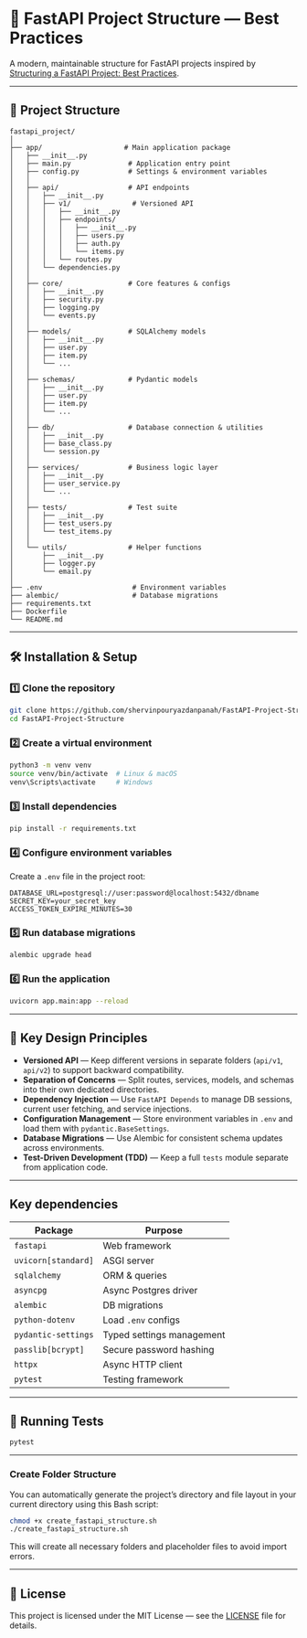# 🚀 FastAPI Project Structure — Best Practices

A modern, maintainable structure for FastAPI projects inspired by [Structuring a FastAPI Project: Best Practices](https://dev.to/mohammad222pr/structuring-a-fastapi-project-best-practices-53l6).

---

## 📂 Project Structure

```
fastapi_project/
│
├── app/                    # Main application package
│   ├── __init__.py
│   ├── main.py              # Application entry point
│   ├── config.py            # Settings & environment variables
│   │
│   ├── api/                 # API endpoints
│   │   ├── __init__.py
│   │   ├── v1/               # Versioned API
│   │   │   ├── __init__.py
│   │   │   ├── endpoints/
│   │   │   │   ├── __init__.py
│   │   │   │   ├── users.py
│   │   │   │   ├── auth.py
│   │   │   │   └── items.py
│   │   │   └── routes.py
│   │   └── dependencies.py
│   │
│   ├── core/                # Core features & configs
│   │   ├── __init__.py
│   │   ├── security.py
│   │   ├── logging.py
│   │   └── events.py
│   │
│   ├── models/              # SQLAlchemy models
│   │   ├── __init__.py
│   │   ├── user.py
│   │   ├── item.py
│   │   └── ...
│   │
│   ├── schemas/             # Pydantic models
│   │   ├── __init__.py
│   │   ├── user.py
│   │   ├── item.py
│   │   └── ...
│   │
│   ├── db/                  # Database connection & utilities
│   │   ├── __init__.py
│   │   ├── base_class.py
│   │   └── session.py
│   │
│   ├── services/            # Business logic layer
│   │   ├── __init__.py
│   │   ├── user_service.py
│   │   └── ...
│   │
│   ├── tests/               # Test suite
│   │   ├── __init__.py
│   │   ├── test_users.py
│   │   └── test_items.py
│   │
│   └── utils/               # Helper functions
│       ├── __init__.py
│       ├── logger.py
│       └── email.py
│
├── .env                      # Environment variables
├── alembic/                  # Database migrations
├── requirements.txt
├── Dockerfile
└── README.md
```

---

## 🛠 Installation & Setup

### 1️⃣ Clone the repository

```bash
git clone https://github.com/shervinpouryazdanpanah/FastAPI-Project-Structure.git
cd FastAPI-Project-Structure
```

### 2️⃣ Create a virtual environment

```bash
python3 -m venv venv
source venv/bin/activate  # Linux & macOS
venv\Scripts\activate     # Windows
```

### 3️⃣ Install dependencies

```bash
pip install -r requirements.txt
```

### 4️⃣ Configure environment variables

Create a `.env` file in the project root:

```env
DATABASE_URL=postgresql://user:password@localhost:5432/dbname
SECRET_KEY=your_secret_key
ACCESS_TOKEN_EXPIRE_MINUTES=30
```

### 5️⃣ Run database migrations

```bash
alembic upgrade head
```

### 6️⃣ Run the application

```bash
uvicorn app.main:app --reload
```

---

## 🧩 Key Design Principles

- **Versioned API** — Keep different versions in separate folders (`api/v1`, `api/v2`) to support backward compatibility.
- **Separation of Concerns** — Split routes, services, models, and schemas into their own dedicated directories.
- **Dependency Injection** — Use `FastAPI Depends` to manage DB sessions, current user fetching, and service injections.
- **Configuration Management** — Store environment variables in `.env` and load them with `pydantic.BaseSettings`.
- **Database Migrations** — Use Alembic for consistent schema updates across environments.
- **Test-Driven Development (TDD)** — Keep a full `tests` module separate from application code.

---

## Key dependencies

| Package             | Purpose                   |
| ------------------- | ------------------------- |
| `fastapi`           | Web framework             |
| `uvicorn[standard]` | ASGI server               |
| `sqlalchemy`        | ORM & queries             |
| `asyncpg`           | Async Postgres driver     |
| `alembic`           | DB migrations             |
| `python-dotenv`     | Load `.env` configs       |
| `pydantic-settings` | Typed settings management |
| `passlib[bcrypt]`   | Secure password hashing   |
| `httpx`             | Async HTTP client         |
| `pytest`            | Testing framework         |

---

## 🧪 Running Tests

```bash
pytest
```

---

### Create Folder Structure

You can automatically generate the project’s directory and file layout in your current directory using this Bash script:

```bash
chmod +x create_fastapi_structure.sh
./create_fastapi_structure.sh
```

This will create all necessary folders and placeholder files to avoid import errors.

---

## 📜 License

This project is licensed under the MIT License — see the [LICENSE](LICENSE) file for details.
